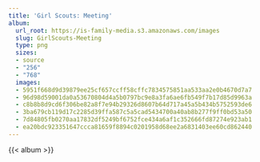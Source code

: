 ```yaml
---
title: 'Girl Scouts: Meeting'
album:
  url_root: https://is-family-media.s3.amazonaws.com/images
  slug: GirlScouts-Meeting
  type: png
  sizes:
  - source
  - "256"
  - "768"
  images:
  - 5951f668d9d39879ee25cf657ccff58cffc7834575851aa533aa2e0b4670d7a7
  - 96d98d59001da0a53670804d4a5b0797bc9e8a3fa6ae6fb549f7b17d85d9963a
  - c8b8b8d9cd6f306be82a8f7e94b29326d8607b64d717a45a5b434b5752593de6
  - 3ba679cb119d17c2285d39ffa587c5a5cad5434700a40ab8b277f9ff0bd53a50
  - 7d84805fb0270aa17832df5249bf6752fce434a6af1c352666fd87274e923ab1
  - ea20bdc923351647ccca81659f8894c0201958d68ee2a6831403ee60cd862440
---
```

{{< album >}}
